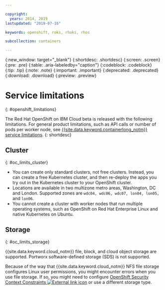 ```yaml
---

copyright:
  years: 2014, 2019
lastupdated: "2019-07-16"

keywords: openshift, roks, rhoks, rhos

subcollection: containers

---
```


{:new_window: target="_blank"}
{:shortdesc: .shortdesc}
{:screen: .screen}
{:pre: .pre}
{:table: .aria-labeledby="caption"} 
{:codeblock: .codeblock}
{:tip: .tip}
{:note: .note}
{:important: .important}
{:deprecated: .deprecated}
{:download: .download}
{:preview: .preview}

# Service limitations
{: #openshift_limitations}

The Red Hat OpenShift on IBM Cloud beta is released with the following limitations. For general product limitations, such as API calls or number of pods per worker node, see [{{site.data.keyword.containerlong_notm}} service limitations](/docs/containers?topic=containers-ibm-cloud-kubernetes-service-technology#tech_limits).
{: shortdesc}

## Cluster
{: #oc_limits_cluster}

*   You can create only standard clusters, not free clusters. Instead, you can create a free Kubernetes cluster, and then re-deploy the apps you try out in the Kubernetes cluster to your OpenShift cluster.
*   Locations are available in two multizone metro areas, Washington, DC and London. Supported zones are `wdc04, wdc06, wdc07, lon04, lon05,` and `lon06`.
*   You cannot create a cluster with worker nodes that run multiple operating systems, such as OpenShift on Red Hat Enterprise Linux and native Kubernetes on Ubuntu.



## Storage
{: #oc_limits_storage}

{{site.data.keyword.cloud_notm}} file, block, and cloud object storage are supported. Portworx software-defined storage (SDS) is not supported.

Because of the way that {{site.data.keyword.cloud_notm}} NFS file storage configures Linux user permissions, you might encounter errors when you use file storage. If so, you might need to configure [OpenShift Security Context Constraints ![External link icon](../icons/launch-glyph.svg "External link icon")](https://docs.openshift.com/container-platform/3.11/admin_guide/manage_scc.html) or use a different storage type.
